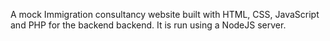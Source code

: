 A mock Immigration consultancy website built with HTML, CSS, JavaScript 
and PHP for the backend
backend. It is run using a NodeJS server.
